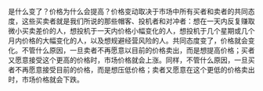 是什么变了？价格为什么会提高？价格变动取决于市场中所有买者和卖者的共同态度，这些买卖者就是我们所说的那些帽客、投机者和对冲者：想在一天内反复赚取微小买卖差价的人，想投机于一天内价格小幅变化的人，想投机于几个星期或几个月内价格的大幅变化的人，以及想规避经营风险的人。共同态度变了，价格就会变化。不管什么原因，一旦卖者不再愿意以目前的价格卖出，而是想提高价格；买者又愿意接受这个更高的价格时，市场价格就会上涨。同样，不管什么原因，一旦买者不再愿意接受目前的价格，而是想压低价格；卖者又愿意在这个更低的价格卖出时，市场价格就会下跌。
